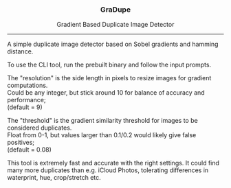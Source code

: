 <h3 align="center">GraDupe</h3>
<p align="center">Gradient Based Duplicate Image Detector</p>

---

A simple duplicate image detector based on Sobel gradients and hamming distance.

To use the CLI tool, run the prebuilt binary and follow the input prompts.

The "resolution" is the side length in pixels to resize images for gradient computations.  
Could be any integer, but stick around 10 for balance of accuracy and performance;  
(default = 9)

The "threshold" is the gradient similarity threshold for images to be considered duplicates.  
Float from 0-1, but values larger than 0.1/0.2 would likely give false positives;  
(default = 0.08)

This tool is extremely fast and accurate with the right settings. It could find many more duplicates
than e.g. iCloud Photos, tolerating differences in waterprint, hue, crop/stretch etc.
